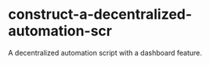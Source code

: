 # construct-a-decentralized-automation-scr
A decentralized automation script with a dashboard feature.
